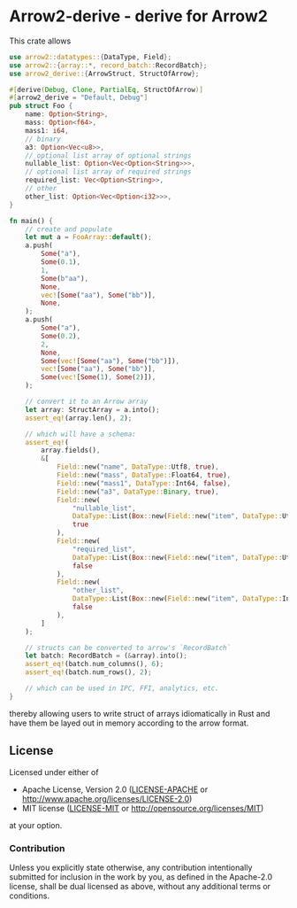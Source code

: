 # Arrow2-derive - derive for Arrow2

This crate allows

```rust
use arrow2::datatypes::{DataType, Field};
use arrow2::{array::*, record_batch::RecordBatch};
use arrow2_derive::{ArrowStruct, StructOfArrow};

#[derive(Debug, Clone, PartialEq, StructOfArrow)]
#[arrow2_derive = "Default, Debug"]
pub struct Foo {
    name: Option<String>,
    mass: Option<f64>,
    mass1: i64,
    // binary
    a3: Option<Vec<u8>>,
    // optional list array of optional strings
    nullable_list: Option<Vec<Option<String>>>,
    // optional list array of required strings
    required_list: Vec<Option<String>>,
    // other
    other_list: Option<Vec<Option<i32>>>,
}

fn main() {
    // create and populate
    let mut a = FooArray::default();
    a.push(
        Some("a"),
        Some(0.1),
        1,
        Some(b"aa"),
        None,
        vec![Some("aa"), Some("bb")],
        None,
    );
    a.push(
        Some("a"),
        Some(0.2),
        2,
        None,
        Some(vec![Some("aa"), Some("bb")]),
        vec![Some("aa"), Some("bb")],
        Some(vec![Some(1), Some(2)]),
    );

    // convert it to an Arrow array
    let array: StructArray = a.into();
    assert_eq!(array.len(), 2);

    // which will have a schema:
    assert_eq!(
        array.fields(),
        &[
            Field::new("name", DataType::Utf8, true),
            Field::new("mass", DataType::Float64, true),
            Field::new("mass1", DataType::Int64, false),
            Field::new("a3", DataType::Binary, true),
            Field::new(
                "nullable_list",
                DataType::List(Box::new(Field::new("item", DataType::Utf8, true))),
                true
            ),
            Field::new(
                "required_list",
                DataType::List(Box::new(Field::new("item", DataType::Utf8, true))),
                false
            ),
            Field::new(
                "other_list",
                DataType::List(Box::new(Field::new("item", DataType::Int32, true))),
                false
            ),
        ]
    );

    // structs can be converted to arrow's `RecordBatch`
    let batch: RecordBatch = (&array).into();
    assert_eq!(batch.num_columns(), 6);
    assert_eq!(batch.num_rows(), 2);

    // which can be used in IPC, FFI, analytics, etc.
}
```

thereby allowing users to write struct of arrays idiomatically in Rust and
have them be layed out in memory according to the arrow format.

## License

Licensed under either of

 * Apache License, Version 2.0 ([LICENSE-APACHE](LICENSE-APACHE) or http://www.apache.org/licenses/LICENSE-2.0)
 * MIT license ([LICENSE-MIT](LICENSE-MIT) or http://opensource.org/licenses/MIT)

at your option.

### Contribution

Unless you explicitly state otherwise, any contribution intentionally submitted for inclusion in the work by you, as defined in the Apache-2.0 license, shall be dual licensed as above, without any additional terms or conditions.
